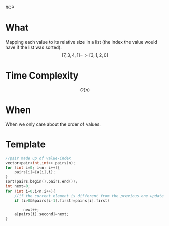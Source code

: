 #CP
# What 
Mapping each value to its relative size in a list (the index the value would have if the list was sorted).
$$
[7,3,4,1]->[3,1,2,0]
$$
# Time Complexity

$$
O(n)
$$
# When 
When we only care about the order of values.

# Template
```C++
//pair made up of value-index
vector<pair<int,int>> pairs(n);
for (int i=0; i<n; i++){
	pairs[i]={a[i],i};
}
sort(pairs.begin(),pairs.end());
int next=0;
for (int i=0;i<n;i++){
	//if the current element is different from the previous one update next. We include this to maintain equal values.
	if (i>0&&pairs[i-1].first!=pairs[i].first)

		next++;
	a[pairs[i].second]=next;
}
```